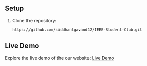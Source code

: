 ## Setup

1. Clone the repository:

   ```bash
   https://github.com/siddhantgavand12/IEEE-Student-Club.git

## Live Demo

Explore the live demo of the our website: [Live Demo](https://siddhantgavand12.github.io/IEEE-Student-Club-Website/)
